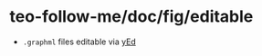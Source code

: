 # teo-follow-me/doc/fig/editable

- `.graphml` files editable via [yEd](https://www.yworks.com/products/yed)
